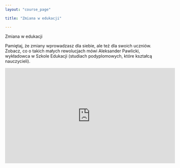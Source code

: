 ```yaml
---
layout: "course_page"

title: "Zmiana w edukacji"

---
```


<div class="text-center screen-title">
Zmiana w edukacji
</div>

<div class="screen-content">
  <p>Pamiętaj, że zmiany wprowadzasz dla siebie, ale też dla swoich uczniów. Zobacz, co o takich małych rewolucjach mówi Aleksander Pawlicki, wykładowca w Szkole Edukacji (studiach podyplomowych, które kształcą nauczycieli).</p>

</div> 

<div class="row">
  <div class="col-md-12 col-xs-12">
   <div class="embed-responsive embed-responsive-16by9"> 
   <iframe width="560" height="315" src="https://www.youtube.com/embed/XnPaz5e-uD8" frameborder="0" allow="autoplay; encrypted-media" allowfullscreen></iframe></div></div>
</div>

